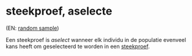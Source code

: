 # steekproef, aselecte

(EN: [random sample](../en/sample-random.md))

Een steekproef is *aselect* wanneer elk individu in de populatie evenveel kans heeft om geselecteerd te worden in een [steekproef](steekproef.md).
